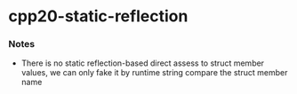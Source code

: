 cpp20-static-reflection
=======================
### Notes
- There is no static reflection-based direct assess to struct member values, we can only fake it by runtime string compare the struct member name
